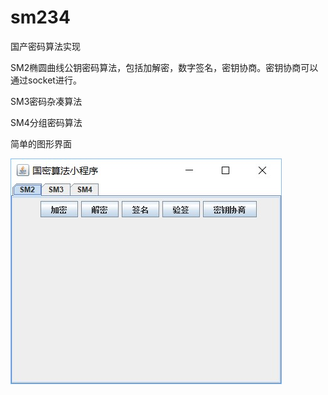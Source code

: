 # sm234
国产密码算法实现

SM2椭圆曲线公钥密码算法，包括加解密，数字签名，密钥协商。密钥协商可以通过socket进行。

SM3密码杂凑算法

SM4分组密码算法

简单的图形界面

![image](https://github.com/hanming215/sm234/blob/master/images/ui.jpg)
